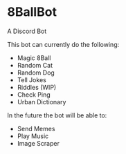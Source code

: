 # 8BallBot
A Discord Bot

This bot can currently do the following:
- Magic 8Ball
- Random Cat
- Random Dog
- Tell Jokes
- Riddles (WIP)
- Check Ping
- Urban Dictionary

In the future the bot will be able to:
- Send Memes
- Play Music
- Image Scraper